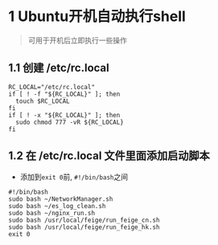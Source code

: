 # 1 Ubuntu开机自动执行shell

> 可用于开机后立即执行一些操作

## 1.1 创建 /etc/rc.local

```shell
RC_LOCAL="/etc/rc.local"
if [ ! -f "${RC_LOCAL}" ]; then
  touch $RC_LOCAL
fi
if [ ! -x "${RC_LOCAL}" ]; then
  sudo chmod 777 -vR ${RC_LOCAL}
fi

```

## 1.2 在 /etc/rc.local 文件里面添加启动脚本

- 添加到`exit 0`前, `#!/bin/bash`之间

```shell
#!/bin/bash
sudo bash ~/NetworkManager.sh
sudo bash ~/es_log_clean.sh
sudo bash ~/nginx_run.sh
sudo bash /usr/local/feige/run_feige_cn.sh
sudo bash /usr/local/feige/run_feige_hk.sh
exit 0

```
